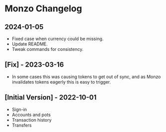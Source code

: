 # Monzo Changelog

## 2024-01-05

- Fixed case when currency could be missing.
- Update README.
- Tweak commands for consistency.

## [Fix] - 2023-03-16

- In some cases this was causing tokens to get out of sync, and as Monzo
  invalidates tokens eagerly this is easy to trigger.

## [Initial Version] - 2022-10-01

- Sign-in
- Accounts and pots
- Transaction history
- Transfers
